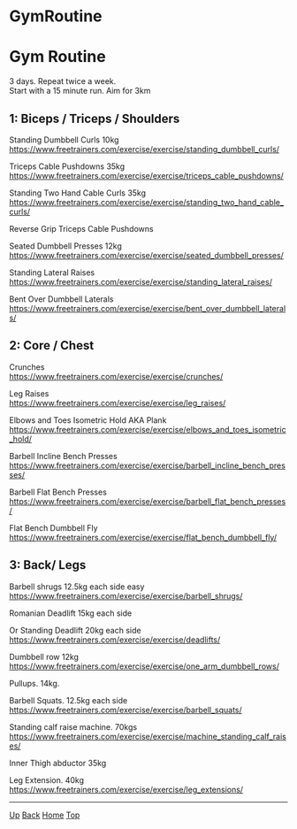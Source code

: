 <link rel="stylesheet" href="https://use.fontawesome.com/releases/v5.7.2/css/all.css" integrity="sha384-fnmOCqbTlWIlj8LyTjo7mOUStjsKC4pOpQbqyi7RrhN7udi9RwhKkMHpvLbHG9Sr" crossorigin="anonymous">

# GymRoutine

# Gym Routine

3 days. Repeat twice a week.  
Start with a 15 minute run. Aim for 3km

## 1: Biceps / Triceps / Shoulders

Standing Dumbbell Curls 10kg  
https://www.freetrainers.com/exercise/exercise/standing_dumbbell_curls/

Triceps Cable Pushdowns 35kg  
https://www.freetrainers.com/exercise/exercise/triceps_cable_pushdowns/

Standing Two Hand Cable Curls 35kg  
https://www.freetrainers.com/exercise/exercise/standing_two_hand_cable_curls/

Reverse Grip Triceps Cable Pushdowns  

Seated Dumbbell Presses 12kg  
https://www.freetrainers.com/exercise/exercise/seated_dumbbell_presses/

Standing Lateral Raises  
https://www.freetrainers.com/exercise/exercise/standing_lateral_raises/

Bent Over Dumbbell Laterals  
https://www.freetrainers.com/exercise/exercise/bent_over_dumbbell_laterals/


## 2: Core / Chest

Crunches  
https://www.freetrainers.com/exercise/exercise/crunches/

Leg Raises  
https://www.freetrainers.com/exercise/exercise/leg_raises/

Elbows and Toes Isometric Hold AKA Plank  
https://www.freetrainers.com/exercise/exercise/elbows_and_toes_isometric_hold/

Barbell Incline Bench Presses  
https://www.freetrainers.com/exercise/exercise/barbell_incline_bench_presses/

Barbell Flat Bench Presses  
https://www.freetrainers.com/exercise/exercise/barbell_flat_bench_presses/

Flat Bench Dumbbell Fly  
https://www.freetrainers.com/exercise/exercise/flat_bench_dumbbell_fly/

## 3: Back/ Legs

Barbell shrugs 12.5kg each side  easy  
https://www.freetrainers.com/exercise/exercise/barbell_shrugs/

Romanian Deadlift 15kg each side 

Or Standing Deadlift 20kg each side  
https://www.freetrainers.com/exercise/exercise/deadlifts/

Dumbbell row 12kg  
https://www.freetrainers.com/exercise/exercise/one_arm_dumbbell_rows/

Pullups. 14kg.

Barbell Squats. 12.5kg each side  
https://www.freetrainers.com/exercise/exercise/barbell_squats/

Standing calf raise machine. 70kgs  
https://www.freetrainers.com/exercise/exercise/machine_standing_calf_raises/

Inner Thigh abductor 35kg

Leg Extension. 40kg
https://www.freetrainers.com/exercise/exercise/leg_extensions/

---
<link rel="stylesheet" href="https://use.fontawesome.com/releases/v5.7.2/css/all.css" integrity="sha384-fnmOCqbTlWIlj8LyTjo7mOUStjsKC4pOpQbqyi7RrhN7udi9RwhKkMHpvLbHG9Sr" crossorigin="anonymous">

[<i class="fas fa-arrow-circle-up"></i> Up](../index.md)
[<i class="fas fa-arrow-circle-left"></i> Back](index.md)
[<i class="fas fa-home"></i> Home](/index.md)
<a href="#top"><i class="fas fa-asterisk"></i> Top</a>